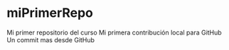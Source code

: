 # miPrimerRepo
Mi primer repositorio del curso
Mi primera contribución local para GitHub
Un commit mas desde GitHub
